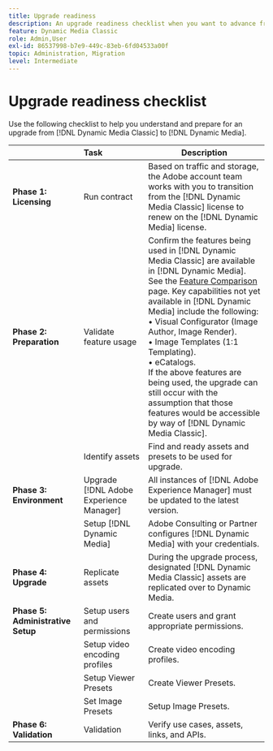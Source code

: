```yaml
---
title: Upgrade readiness
description: An upgrade readiness checklist when you want to advance from [!DNL Adobe Dynamic Media Classic] to [!DNL Dynamic Media] on [!DNL Adobe Experience Manager].
feature: Dynamic Media Classic
role: Admin,User
exl-id: 86537998-b7e9-449c-83eb-6fd04533a00f
topic: Administration, Migration
level: Intermediate
---
```

# Upgrade readiness checklist

Use the following checklist to help you understand and prepare for an upgrade from [!DNL Dynamic Media Classic] to [!DNL Dynamic Media].

|  | Task | Description |
| :--- | :--- | --- |
| **Phase 1: Licensing**  | Run contract  | Based on traffic and storage, the Adobe account team works with you to transition from the [!DNL Dynamic Media Classic] license to renew on the [!DNL Dynamic Media] license. |
| **Phase 2: Preparation** | Validate feature usage  | Confirm the features being used in [!DNL Dynamic Media Classic] are available in [!DNL Dynamic Media]. See the [Feature Comparison](/help/using/upgrade-feature-comparison.md) page. Key capabilities not yet available in [!DNL Dynamic Media] include the following:<br>&bull; Visual Configurator (Image Author, Image Render).<br>&bull; Image Templates (1:1 Templating).<br>&bull; eCatalogs.<br>If the above features are being used, the upgrade can still occur with the assumption that those features would be accessible by way of [!DNL Dynamic Media Classic]. |
|   | Identify assets | Find and ready assets and presets to be used for upgrade. |
| **Phase 3: Environment**  | Upgrade [!DNL Adobe Experience Manager] | All instances of [!DNL Adobe Experience Manager] must be updated to the latest version. |
|   | Setup [!DNL Dynamic Media] | Adobe Consulting or Partner configures [!DNL Dynamic Media] with your credentials. |
| **Phase 4: Upgrade** | Replicate assets | During the upgrade process, designated [!DNL Dynamic Media Classic] assets are replicated over to Dynamic Media. |
| **Phase 5: Administrative Setup**  | Setup users and permissions | Create users and grant appropriate permissions. |
|   | Setup video encoding profiles | Create video encoding profiles. |
|   | Setup Viewer Presets | Create Viewer Presets. |
|   | Set Image Presets | Setup Image Presets. |
| **Phase 6: Validation** | Validation | Verify use cases, assets, links, and APIs. |
